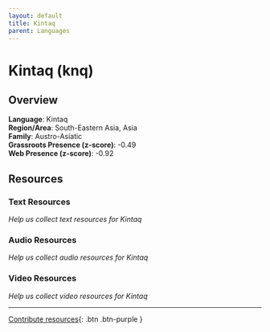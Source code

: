 ```yaml
---
layout: default
title: Kintaq
parent: Languages
---
```


# Kintaq (knq)

## Overview

**Language**: Kintaq  
**Region/Area**: South-Eastern Asia, Asia  
**Family**: Austro-Asiatic  
**Grassroots Presence (z-score)**: -0.49  
**Web Presence (z-score)**: -0.92  

## Resources

### Text Resources
*Help us collect text resources for Kintaq*

### Audio Resources
*Help us collect audio resources for Kintaq*

### Video Resources
*Help us collect video resources for Kintaq*

---

[Contribute resources](https://forms.office.com/e/1SfLJx3u1r){: .btn .btn-purple }
